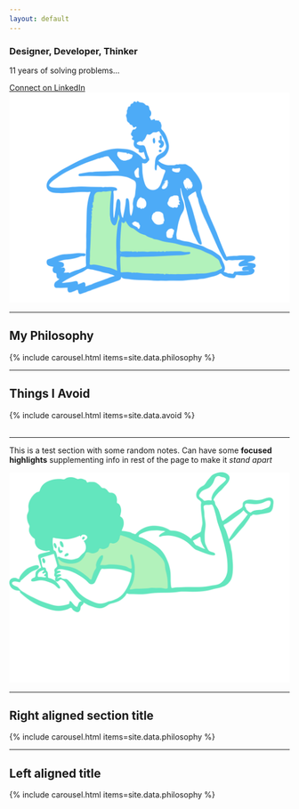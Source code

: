 ```yaml
---
layout: default
---
```


<div class="centered-column">
  <!-- Intro Section -->
  <section class="section" id="intro">
    <h3 class="sub-heading">Designer, Developer, Thinker</h3>
    <p>11 years of solving problems...</p>
    <a href="#">Connect on LinkedIn <i class="fas fa-external-link-alt"></i></a>
    <img src="/assets/images/SittingDoodle.svg" class="doodle doodle--right flip" alt="">
  </section>

  <hr class="section-divider">

<!-- Philosophy Section -->
<section class="section" id="philosophy">
  <h1 class="section-title section-title--left" data-section="philosophy">
    My Philosophy
  </h1>
  <div class="content">
    {% include carousel.html items=site.data.philosophy %}
  </div>
</section>

  <hr class="section-divider">

<!-- Avoid Section -->
<section class="section" id="avoid">
  <h1 class="section-title section-title--right" data-section="avoid">
    Things I Avoid
  </h1>
  <div class="content">
    {% include carousel.html items=site.data.avoid %}
  </div>
  <img src="/assets/doodle2.svg" class="doodle doodle--left flip" alt="">
</section>

<hr class="section-divider">

<!-- Left Doodle Test Section -->
<section class="section" id="leftTest">
  <p>This is a test section with some random notes. Can have some <strong>focused highlights</strong> supplementing info in rest of the page to make it <em>stand apart</em></p>
  <img src="/assets/images/LayingDoodle.svg" class="doodle doodle--left" alt="">
</section>

<hr class="section-divider">

<section class="section" id="rightTest2">
  <h1 class="section-title section-title--right" data-section="philosophy">
    Right aligned section title
  </h1>
  <div class="content">
    {% include carousel.html items=site.data.philosophy %}
  </div>
</section>

<hr class="section-divider">

<section class="section" id="leftTest2">
  <h1 class="section-title section-title--left" data-section="philosophy">
    Left aligned title
  </h1>
  <div class="content">
    {% include carousel.html items=site.data.philosophy %}
  </div>
</section>